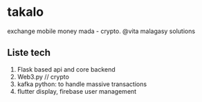 # takalo
exchange mobile money mada - crypto. @vita malagasy solutions

## Liste tech
1. Flask based api and core backend
2. Web3.py // crypto
3. kafka python: to handle massive transactions
4. flutter display, firebase user management

